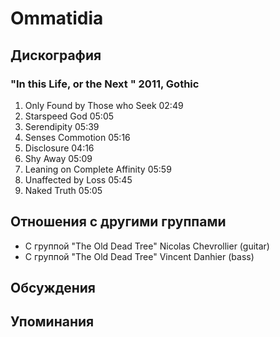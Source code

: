 # Ommatidia



## Дискография

### "In this Life, or the Next " 2011, Gothic

1. Only Found by Those who Seek 02:49  
2. Starspeed God 05:05  
3. Serendipity 05:39  
4. Senses Commotion 05:16  
5. Disclosure 04:16  
6. Shy Away 05:09  
7. Leaning on Complete Affinity 05:59  
8. Unaffected by Loss 05:45  
9. Naked Truth 05:05 


## Отношения с другими группами

* C группой "The Old Dead Tree" Nicolas Chevrollier (guitar)
* C группой "The Old Dead Tree" Vincent Danhier (bass)

## Обсуждения


## Упоминания

